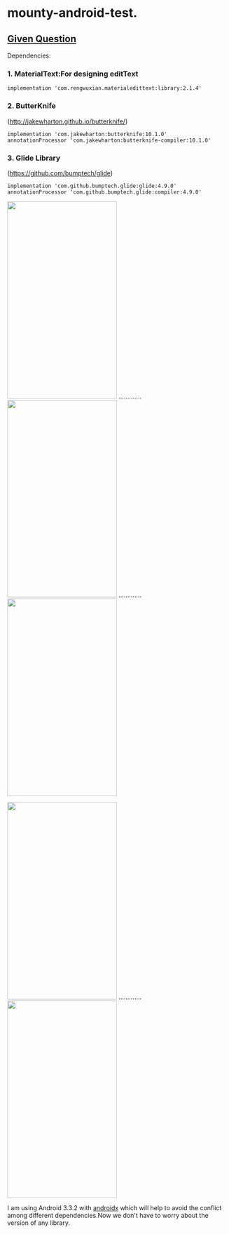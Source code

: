 # mounty-android-test.

## [Given Question](https://github.com/octivia/mounty-android-test./blob/master/Question/MOUNTY%20-%20Android%20Developer%20Test%20Project.pdf)

Dependencies:
### 1. MaterialText:For designing editText

    implementation 'com.rengwuxian.materialedittext:library:2.1.4'

### 2. ButterKnife

  (http://jakewharton.github.io/butterknife/)

    implementation 'com.jakewharton:butterknife:10.1.0'
    annotationProcessor 'com.jakewharton:butterknife-compiler:10.1.0'

### 3. Glide Library
   
 (https://github.com/bumptech/glide)

    implementation 'com.github.bumptech.glide:glide:4.9.0'
    annotationProcessor 'com.github.bumptech.glide:compiler:4.9.0'
    
    
 <img src="https://github.com/octivia/mounty-android-test./blob/master/upload_image/img1.jpeg" alt="" width="250" height="450" /> .............
<img src="https://github.com/octivia/mounty-android-test./blob/master/upload_image/img2.jpeg" alt="" width="250" height="450" /> .............
 <img src="https://github.com/octivia/mounty-android-test./blob/master/upload_image/img3.jpeg" alt="" width="250" height="450" />


 <img src="https://github.com/octivia/mounty-android-test./blob/master/upload_image/img4.jpeg" alt="" width="250" height="450" /> .............
<img src="https://github.com/octivia/mounty-android-test./blob/master/upload_image/img5.jpeg" alt="" width="250" height="450" /> 

I am using Android 3.3.2 with [androidx](https://developer.android.com/jetpack/androidx) which will help to avoid the conflict among different dependencies.Now we don't have to worry about the version of any library.
